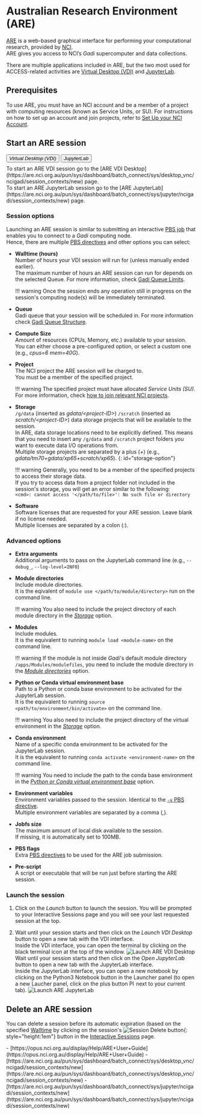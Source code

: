 # Australian Research Environment (ARE)

[ARE](https://are.nci.org.au) is a web-based graphical interface for performing your computational research, provided by [NCI](https://nci.org.au).<br>
ARE gives you access to NCI’s _Gadi_ supercomputer and data collections.

There are multiple applications included in ARE, but the two most used for ACCESS-related activities are [Virtual Desktop (VDI)](#vdi) and [JupyterLab](#jupyterlab).

## Prerequisites
To use ARE, you must have an NCI account and be a member of a project with computing resources (known as Service Units, or SU). For instructions on how to set up an account and join projects, refer to [Set Up your NCI Account](/getting_started/set_up_nci_account).

## Start an ARE session
<!-- Tab labels -->
<div class="tabLabels" label="are-apps" style="margin-bottom: 0.5rem;">
    <button id="vdi"><i>Virtual Desktop (VDI)</i></button>
    <button id="jupyterlab"><i>JupyterLab</i></button>
</div>
<div tabcontentfor="vdi" markdown>
To start an ARE VDI session go to the [ARE VDI Desktop](https://are.nci.org.au/pun/sys/dashboard/batch_connect/sys/desktop_vnc/ncigadi/session_contexts/new) page.
</div>
<div tabcontentfor="jupyterlab" markdown>
To start an ARE JupyterLab session go to the [ARE JupyterLab](https://are.nci.org.au/pun/sys/dashboard/batch_connect/sys/jupyter/ncigadi/session_contexts/new) page.
</div>

### Session options
Launching an ARE session is similar to submitting an interactive [PBS job](https://opus.nci.org.au/display/Help/4.+PBS+Jobs) that enables you to connect to a _Gadi_ computing node.<br>
Hence, there are multiple [PBS directives](https://opus.nci.org.au/display/Help/PBS+Directives+Explained) and other options you can select:

- **<span id="walltime-option">Walltime (hours)</span>**<br>
    Number of hours your VDI session will run for (unless manually ended earlier).<br>
    The maximum number of hours an ARE session can run for depends on the selected Queue. For more information, check [Gadi Queue Limits](https://opus.nci.org.au/display/Help/Queue+Limits).

    !!! warning
        Once the session ends any operation still in progress on the session's computing node(s) will be immediately terminated.

- **Queue**<br>
    Gadi queue that your session will be scheduled in. For more information check [Gadi Queue Structure](https://opus.nci.org.au/display/Help/Queue+Structure).

- **Compute Size**<br>
    Amount of resources (CPUs, Memory, etc.) available to your session.<br>
    You can either choose a pre-configured option, or select a custom one (e.g., _cpus=6 mem=40G_).

- **Project**<br>
    The NCI project the ARE session will be charged to.<br>
    You must be a member of the specified project.
    
    !!! warning
        The specified project must have allocated _Service Units (SU)_.<br>
        For more information, check [how to join relevant NCI projects](/getting_started/set_up_nci_account#join-relevant-nci-projects).

- **Storage**<br>
    `/g/data` (inserted as _gdata/&lt;project-ID&gt;_) `/scratch` (inserted as _scratch/&lt;project-ID&gt;_) data storage projects that will be available to the session.<br>
    In ARE, data storage locations need to be explicitly defined. This means that you need to insert any `/g/data` and `/scratch` project folders you want to execute data I/O operations from.<br>
    Multiple storage projects are separated by a plus (_+_) (e.g., _gdata/tm70+gdata/xp65+scratch/xp65_).
{: id="storage-option"}

    !!! warning
        Generally, you need to be a member of the specified projects to access their storage data.<br>
        If you try to access data from a project folder not included in the session's storage, you will get an error similar to the following:<br>
        `<cmd>: cannot access '</path/to/file>': No such file or directory`

- **Software**<br>
    Software licenses that are requested for your ARE session. Leave blank if no license needed.<br>
    Multiple licenses are separated by a colon (_:_).

### Advanced options
<div tabcontentfor="jupyterlab" markdown>

- **Extra arguments**<br>
    Additional arguments to pass on the JupyterLab command line (e.g., `--debug_`, `--log-level=INFO`)

- **<span id="module-directories-option">Module directories<span>**<br>
    Include module directories.<br>
    It is the eqivalent of `module use </path/to/module/directory>` run on the command line.
    
    !!! warning 
        You also need to include the project directory of each module directory in the [_Storage_](#storage-option) option.

- **Modules**<br>
    Include modules.<br>
    It is the equivalent to running `module load <module-name>` on the command line.
    
    !!! warning
        If the module is not inside _Gadi_'s default module directory `/apps/Modules/modulefiles`, you need to include the module directory in the [_Module directories_](#module-directories-option) option.

- **<span id="venv-base-option">Python or Conda virtual environment base</span>**<br>
    Path to a Python or conda base environment to be activated for the JupyterLab session.<br>
    It is the equivalent to running `source <path/to/environment/bin/activate>` on the command line.
            
    !!! warning 
        You also need to include the project directory of the virtual environment in the [_Storage_](#storage-option) option.

- **Conda environment**<br>
    Name of a specific conda environment to be activated for the JupyterLab session.<br>
    It is the equivalent to running `conda activate <environment-name>` on the command line.
            
    !!! warning
        You need to include the path to the conda base environment in the [_Python or Conda virtual environment base_](#venv-base-option) option.
</div>

- **Environment variables** <br>
    Environment variables passed to the session. Identical to the [`-v` PBS directive](https://opus.nci.org.au/display/Help/PBS+Directives+Explained#PBSDirectivesExplained--v%3Cvar=10,%22var2='A,B'%22%3E).<br>
    Multiple environment variables are separated by a comma (_,_).

- **Jobfs size**<br>
    The maximum amount of local disk available to the session.<br>
    If missing, it is automatically set to 100MB.

- **PBS flags**<br>
    Extra [PBS directives](https://opus.nci.org.au/display/Help/PBS+Directives+Explained) to be used for the ARE job submission.

- **Pre-script**<br>
    A script or executable that will be run just before starting the ARE session.

### Launch the session

1. Click on the <i>Launch</i> button to launch the session. You will be prompted to your Interactive Sessions page and you will see your last requested session at the top.

2. <span tabcontentfor="vdi" markdown> 
    Wait until your session starts and then click on the <i>Launch VDI Desktop</i> button to open a new tab with the VDI interface.<br>
    Inside the VDI interface, you can open the terminal by clicking on the black terminal icon at the top of the window.
    <img src="/assets/launch_are_vdi_desktop.gif" alt="Launch ARE VDI Desktop" class="example-img" loading="lazy"/>
    </span>
    
    <span tabcontentfor="jupyterlab">
    Wait until your session starts and then click on the <i>Open JupyterLab</i> button to open a new tab with the JupyterLab interface.<br>
    Inside the JupyterLab interface, you can open a new notebook by clicking on the Python3 Notebook button in the Launcher panel (to open a new Laucher panel, click on the plus button <img src="/assets/jupyterlab_plus_button.png" alt="Plus button" style="height:1em"/> next to your current tab).
    <img src="/assets/launch_are_jupyterlab.gif" alt="Launch ARE JupyterLab" class="example-img" loading="lazy"/>
    </span>

## Delete an ARE session
You can delete a session before its automatic expiration (based on the specified [Walltime](#walltime-option) by clicking on the session's ![Session Delete button](/assets/session_delete_button.png){: style="height:1em"} button in the [Interactive Sessions](https://are.nci.org.au/pun/sys/dashboard/batch_connect/sessions) page.

<custom-references>
- [https://opus.nci.org.au/display/Help/ARE+User+Guide](https://opus.nci.org.au/display/Help/ARE+User+Guide)
- [https://are.nci.org.au/pun/sys/dashboard/batch_connect/sys/desktop_vnc/ncigadi/session_contexts/new](https://are.nci.org.au/pun/sys/dashboard/batch_connect/sys/desktop_vnc/ncigadi/session_contexts/new)
- [https://are.nci.org.au/pun/sys/dashboard/batch_connect/sys/jupyter/ncigadi/session_contexts/new](https://are.nci.org.au/pun/sys/dashboard/batch_connect/sys/jupyter/ncigadi/session_contexts/new)
</custom-references>

<!-- Add specific style to fix big gap between ul elements divided because of the tab content-->
<style>
    ul:has(#venv-base-option) {
        margin-bottom: 0;
    }
    div[tabcontentfor="jupyterlab"] + ul,
    div[tabcontentfor="jupyterlab"] + ul > li:first-child > p:first-child {
        margin-top: 0;
    }
</style>
